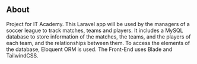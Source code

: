 ## About

Project for IT Academy. This Laravel app will be used by the managers of a soccer league to track matches, teams and players.
It includes a MySQL database to store information of the matches, the teams, and the players of each team, and the relationships between them. To access the elements of the database, Eloquent ORM is used. 
The Front-End uses Blade and TailwindCSS.
